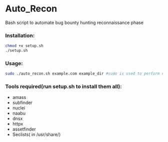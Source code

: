 # Auto_Recon
Bash script to automate bug bounty hunting reconnaissance phase

### Installation:
```bash
chmod +x setup.sh
./setup.sh
```


### Usage:
```bash
sudo ./auto_recon.sh example.com example_dir #sudo is used to perform naabu syn scan
```

### Tools required(run setup.sh to install them all):
- amass
- subfinder
- nuclei
- naabu
- dnsx
- httpx
- assetfinder
- Seclists( in /usr/share/)
